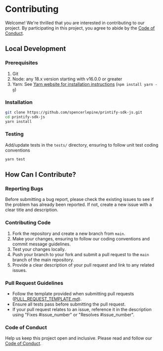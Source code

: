 # Contributing

Welcome! We're thrilled that you are interested in contributing to our project. By participating in this project, you agree to abide by the [Code of Conduct](./CODE_OF_CONDUCT.md).

## Local Development

### Prerequisites

1. Git
1. Node: any 18.x version starting with v16.0.0 or greater
1. Yarn: See [Yarn website for installation instructions](https://yarnpkg.com/lang/en/docs/install/) (`npm install yarn -g`)

### Installation

```sh
git clone https://github.com/spencerlepine/printify-sdk-js.git
cd printify-sdk-js
yarn install
```

### Testing

Add/update tests in the `tests/` directory, ensuring to follow unit test coding conventions

```sh
yarn test
```

## How Can I Contribute?

### Reporting Bugs

Before submitting a bug report, please check the existing issues to see if the problem has already been reported. If not, create a new issue with a clear title and description.

### Contributing Code

1. Fork the repository and create a new branch from `main`.
2. Make your changes, ensuring to follow our coding conventions and commit message guidelines.
3. Test your changes locally.
4. Push your branch to your fork and submit a pull request to the `main` branch of the main repository.
5. Provide a clear description of your pull request and link to any related issues.

### Pull Request Guidelines

- Follow the template provided when submitting pull requests ([PULL_REQUEST_TEMPLATE.md](./.github/PULL_REQUEST_TEMPLATE.md)).
- Ensure all tests pass before submitting the pull request.
- If your pull request relates to an issue, reference it in the description using "Fixes #issue_number" or "Resolves #issue_number".

### Code of Conduct

Help us keep this project open and inclusive. Please read and follow our [Code of Conduct](./CODE_OF_CONDUCT.md).
